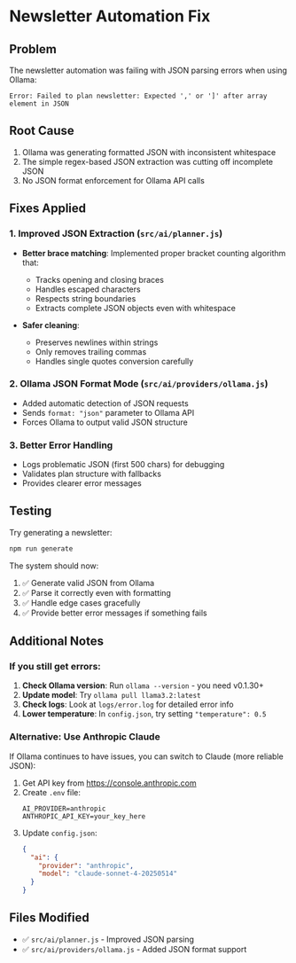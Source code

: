 # Newsletter Automation Fix

## Problem
The newsletter automation was failing with JSON parsing errors when using Ollama:
```
Error: Failed to plan newsletter: Expected ',' or ']' after array element in JSON
```

## Root Cause
1. Ollama was generating formatted JSON with inconsistent whitespace
2. The simple regex-based JSON extraction was cutting off incomplete JSON
3. No JSON format enforcement for Ollama API calls

## Fixes Applied

### 1. Improved JSON Extraction (`src/ai/planner.js`)
- **Better brace matching**: Implemented proper bracket counting algorithm that:
  - Tracks opening and closing braces
  - Handles escaped characters
  - Respects string boundaries
  - Extracts complete JSON objects even with whitespace
  
- **Safer cleaning**: 
  - Preserves newlines within strings
  - Only removes trailing commas
  - Handles single quotes conversion carefully

### 2. Ollama JSON Format Mode (`src/ai/providers/ollama.js`)
- Added automatic detection of JSON requests
- Sends `format: "json"` parameter to Ollama API
- Forces Ollama to output valid JSON structure

### 3. Better Error Handling
- Logs problematic JSON (first 500 chars) for debugging
- Validates plan structure with fallbacks
- Provides clearer error messages

## Testing
Try generating a newsletter:
```bash
npm run generate
```

The system should now:
1. ✅ Generate valid JSON from Ollama
2. ✅ Parse it correctly even with formatting
3. ✅ Handle edge cases gracefully
4. ✅ Provide better error messages if something fails

## Additional Notes

### If you still get errors:
1. **Check Ollama version**: Run `ollama --version` - you need v0.1.30+
2. **Update model**: Try `ollama pull llama3.2:latest`
3. **Check logs**: Look at `logs/error.log` for detailed error info
4. **Lower temperature**: In `config.json`, try setting `"temperature": 0.5`

### Alternative: Use Anthropic Claude
If Ollama continues to have issues, you can switch to Claude (more reliable JSON):
1. Get API key from https://console.anthropic.com
2. Create `.env` file:
   ```
   AI_PROVIDER=anthropic
   ANTHROPIC_API_KEY=your_key_here
   ```
3. Update `config.json`:
   ```json
   {
     "ai": {
       "provider": "anthropic",
       "model": "claude-sonnet-4-20250514"
     }
   }
   ```

## Files Modified
- ✅ `src/ai/planner.js` - Improved JSON parsing
- ✅ `src/ai/providers/ollama.js` - Added JSON format support
